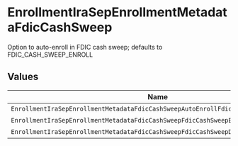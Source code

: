 # EnrollmentIraSepEnrollmentMetadataFdicCashSweep

Option to auto-enroll in FDIC cash sweep; defaults to FDIC_CASH_SWEEP_ENROLL


## Values

| Name                                                                                | Value                                                                               |
| ----------------------------------------------------------------------------------- | ----------------------------------------------------------------------------------- |
| `EnrollmentIraSepEnrollmentMetadataFdicCashSweepAutoEnrollFdicCashSweepUnspecified` | AUTO_ENROLL_FDIC_CASH_SWEEP_UNSPECIFIED                                             |
| `EnrollmentIraSepEnrollmentMetadataFdicCashSweepFdicCashSweepEnroll`                | FDIC_CASH_SWEEP_ENROLL                                                              |
| `EnrollmentIraSepEnrollmentMetadataFdicCashSweepFdicCashSweepDecline`               | FDIC_CASH_SWEEP_DECLINE                                                             |